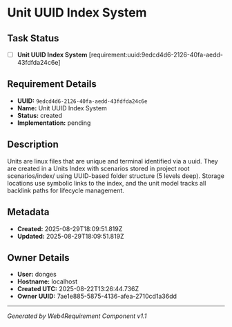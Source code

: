 # Unit UUID Index System

## Task Status
- [ ] **Unit UUID Index System** [requirement:uuid:9edcd4d6-2126-40fa-aedd-43fdfda24c6e]

## Requirement Details

- **UUID:** `9edcd4d6-2126-40fa-aedd-43fdfda24c6e`
- **Name:** Unit UUID Index System
- **Status:** created
- **Implementation:** pending

## Description

Units are linux files that are unique and terminal identified via a uuid. They are created in a Units Index with scenarios stored in project root scenarios/index/ using UUID-based folder structure (5 levels deep). Storage locations use symbolic links to the index, and the unit model tracks all backlink paths for lifecycle management.

## Metadata

- **Created:** 2025-08-29T18:09:51.819Z
- **Updated:** 2025-08-29T18:09:51.819Z

## Owner Details

- **User:** donges
- **Hostname:** localhost
- **Created UTC:** 2025-08-22T13:26:44.736Z
- **Owner UUID:** 7ae1e885-5875-4136-afea-2710cd1a36dd

---

*Generated by Web4Requirement Component v1.1*